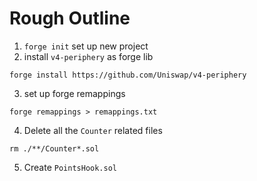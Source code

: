 # Rough Outline

1. `forge init` set up new project
2. install `v4-periphery` as forge lib

```
forge install https://github.com/Uniswap/v4-periphery
```

3. set up forge remappings

```
forge remappings > remappings.txt
```

4. Delete all the `Counter` related files

```
rm ./**/Counter*.sol
```

5. Create `PointsHook.sol`
